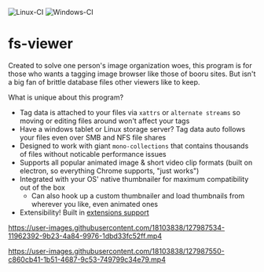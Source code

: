 ![Linux-CI](https://github.com/unreadablewxy/fs-viewer/workflows/Linux-CI/badge.svg)
![Windows-CI](https://github.com/unreadablewxy/fs-viewer/workflows/Windows-CI/badge.svg)

# fs-viewer

Created to solve one person's image organization woes, this program is for those who wants a tagging image browser like those of booru sites. But isn't a big fan of brittle database files other viewers like to keep.

What is unique about this program?
* Tag data is attached to your files via `xattrs` or `alternate streams` so moving or editing files around won't affect your tags
* Have a windows tablet or Linux storage server? Tag data auto follows your files even over SMB and NFS file shares
* Designed to work with giant `mono-collections` that contains thousands of files without noticable performance issues
* Supports all popular animated image & short video clip formats (built on electron, so everything Chrome supports, "just works")
* Integrated with your OS' native thumbnailer for maximum compatibility out of the box
    * Can also hook up a custom thumbnailer and load thumbnails from wherever you like, even animated ones
* Extensibility! Built in [extensions support](./wiki/Extension-Development)

<p align="center">

https://user-images.githubusercontent.com/18103838/127987534-11962392-9b23-4a84-9976-1dbd33fc52ff.mp4

https://user-images.githubusercontent.com/18103838/127987550-c860cb41-1b51-4687-9c53-749799c34e79.mp4

</p>
